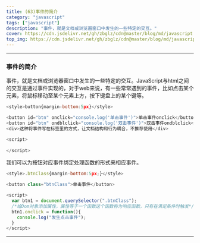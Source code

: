 ```yaml
---
title: (63)事件的简介
category: "javascript"
tags: ["javascript"]
description: "事件，就是文档或浏览器窗口中发生的一些特定的交互。"
cover: https://cdn.jsdelivr.net/gh/zbglz/cdn@master/blog/md/javascript.svg
top_img: https://cdn.jsdelivr.net/gh/zbglz/cdn@master/blog/md/javascript.svg
---
```


***

### 事件的简介

事件，就是文档或浏览器窗口中发生的一些特定的交互。JavaScript与html之间的交互是通过事件实现的，对于web来说，有一些常常遇到的事件，比如点击某个元素，将鼠标移动至某个元素上方，按下键盘上的某个键等。


```js html
<style>button{margin-bottom:5px}</style>

<button id="btn" onclick="console.log('单击事件')">单击事件onclick</button>
<button id="btn" ondblclick="console.log('双击事件')">双击事件ondblclick</button>
<div>这种将事件写在标签里的方式，让文档结构和行为耦合，不推荐使用</div>

<script>
  
</script>
```


我们可以为按钮对应事件绑定处理函数的形式来相应事件。


```js html
<style>.btnClass{margin-bottom:5px;}</style>

<button class="btnClass">单击事件</button>

<script>
  var btn1 = document.querySelector(".btnClass");
  /*给Dom对象添加属性，属性等于一个函数这个函数称为响应函数，只有在满足条件时触发*/
  btn1.onclick = function(){
    console.log("发生点击事件");
  }
</script>
```


***